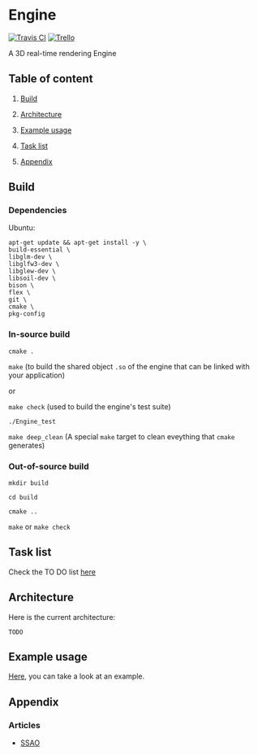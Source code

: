 # Engine

[![Travis CI](https://img.shields.io/travis/rust-lang/rust/master.svg?style=flat-square)](https://travis-ci.org/cpcdoy/Engine.svg?branch=dev)
[![Trello](https://img.shields.io/badge/trello-todo%20list-blue.svg?style=flat-square)](https://trello.com/b/B5hQOW6n/engine)



A 3D real-time rendering Engine

## Table of content
1. [Build](#Build)

2. [Architecture](#Archi)

3. [Example usage](#Example)

4. [Task list](#TODO)

5. [Appendix](#Appendix)

<a name="Build"/>

##  Build

###  Dependencies

Ubuntu:

    apt-get update && apt-get install -y \
    build-essential \
    libglm-dev \
    libglfw3-dev \
    libglew-dev \
    libsoil-dev \
    bison \
    flex \
    git \
    cmake \
    pkg-config

### In-source build

`cmake .`

`make` (to build the shared object `.so` of the engine that can be linked with your application)

or

`make check` (used to build the engine's test suite)

`./Engine_test`

`make deep_clean` (A special `make` target to clean eveything that `cmake` generates)

### Out-of-source build

`mkdir build`

`cd build`

`cmake ..`

`make` or `make check`

<a name="TODO"/>

## Task list

Check the TO DO list [here](https://trello.com/b/B5hQOW6n/engine)

<a name="Archi"/>

## Architecture
Here is the current architecture:

`TODO`


<a name="Example"/>

## Example usage

[Here](https://github.com/cpcdoy/Engine/blob/dev/tests/debug/main.cc), you can take a look at an example.

<a name="Appendix"/>

## Appendix

### Articles

- [SSAO](https://hackercorp.eu/ssao.html)
